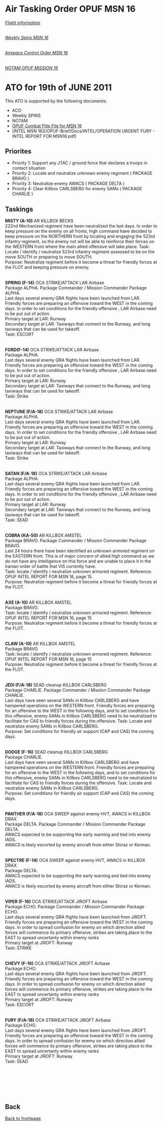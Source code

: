 # Air Tasking Order OPUF MSN 16


###### [Flight information](/OPUF-Brief/Docs/Flights.html)
###### [Weekly Spins MSN 16](/OPUF-Brief/Docs/SPINS_16.html)
###### [Airspace Control Order MSN 16](/OPUF-Brief/Docs/ACO/ACO_16.html)
###### [NOTAM OPUF MISSION 16](/OPUF-Brief/Docs/NOTAM/NOTAM_16.html)

# ATO for 19th of JUNE 2011
This ATO is supported by the following documents: <br>
* ACO
* Weekly SPINS
* NOTAM
* [OPUF Combat Flite File for MSN 16](/OPUF-Brief/Combatflite/OPUF_MSN_16.cf)
* [INTEL MSN 16](/OPUF-Brief/Docs/INTEL/OPERATION URGENT FURY - INTEL REPORT FOR MSN16.pdf)


## Priorites
* Priority 1: Support any JTAC / ground force that declares a troops in contact situation
* Priority 2: Locate and neutralize unknown enemy regiment ( PACKAGE  BRAVO )
* Priority 3: Neutralize enemy AWACS ( PACKAGE DELTA )
* Priority 4: Clear Killbox CARLSBERG for enemy SAMs ( PACKAGE CHARLIE )


## Taskings
**MISTY (A-10)**
AR KILLBOX BECKS<br>
222nd Mechanized regiment have been neutralized the last days. In order to keep pressure on the enemy on all fronts, high command
have decided to keep pressure on the NORTHERN front by locating and engaging the 523rd infantry regiment, so the enemy not
will be able to reinforce their forces on the WESTERN front where the main allied offensive will take place.
Task: Locate / identify / neutralize 523rd infantry regiment assessed to be on the move SOUTH or preparing to move SOUTH.<br>
Purpose: Neutralize regiment before it become a threat for friendly forces at the FLOT and keeping pressure on enemy.<br>
<br>
<br>
**SPRING (F-14)**
OCA STRIKE/ATTACK LAR Airbase<br>
Package ALPHA. Package Commander / Mission Commander Package ALPHA.<br>
Last days several enemy QRA flights have been launched from LAR.
Friendly forces are preparing an offensive toward the WEST in the coming days. In order to set conditions for the friendly 
offensive , LAR Airbase need to be put out of action. <br>
Primary target at LAR: Runway <br>
Secondary target at LAR: Taxiways that connect to the Runway, and long taxiways that can be used for takeoff.<br>
Task: ESCORT <br>
<br>
<br>
**FORD(F-14)**
OCA STRIKE/ATTACK LAR Airbase<br>
Package ALPHA. <br>
Last days several enemy QRA flights have been launched from LAR.
Friendly forces are preparing an offensive toward the WEST in the coming days. In order to set conditions for the friendly 
offensive , LAR Airbase need to be put out of action. <br>
Primary target at LAR: Runway <br>
Secondary target at LAR: Taxiways that connect to the Runway, and long taxiways that can be used for takeoff.<br>
Task: Strike <br>
<br>
<br>
**NEPTUNE (F/A-18)**
OCA STRIKE/ATTACK LAR Airbase<br>
Package ALPHA. <br>
Last days several enemy QRA flights have been launched from LAR.
Friendly forces are preparing an offensive toward the WEST in the coming days. In order to set conditions for the friendly 
offensive , LAR Airbase need to be put out of action. <br>
Primary target at LAR: Runway <br>
Secondary target at LAR: Taxiways that connect to the Runway, and long taxiways that can be used for takeoff.<br>
Task: Strike <br>
<br>
<br>
**SATAN (F/A-18)**
OCA STRIKE/ATTACK LAR Airbase<br>
Package ALPHA. <br>
Last days several enemy QRA flights have been launched from LAR.
Friendly forces are preparing an offensive toward the WEST in the coming days. In order to set conditions for the friendly 
offensive , LAR Airbase need to be put out of action. <br>
Primary target at LAR: Runway <br>
Secondary target at LAR: Taxiways that connect to the Runway, and long taxiways that can be used for takeoff.<br>
Task: SEAD <br>
<br>
<br>
**COBRA (KA-50)**
AR KILLBOX AMSTEL<br>
Package BRAVO. Package Commander / Mission Commander Package BRAVO.<br>
Last 24 hours there have been identified an unknown armored regiment on the EASTERN front. This is of major concern of allied high command
as we do not have any intelligence on this force and are unable to place it in the Iranian order of battle that VIS currently have.<br>
Task: locate / identify / neutralize unknown armored regiment. Reference: OPUF INTEL REPORT FOR MSN 16, page 15. <br>
Purpose: Neutralize regiment before it become a threat for friendly forces at the FLOT. <br>
<br>
<br>
**AXE (A-10)**
AR KILLBOX AMSTEL<br>
Package BRAVO.<br>
Task: locate / identify / neutralize unknown armored regiment. Reference: OPUF INTEL REPORT FOR MSN 16, page 15 <br>
Purpose: Neutralize regiment before it become a threat for friendly forces at the FLOT. <br>
<br>
<br>
**CLAW (A-10)**
AR KILLBOX AMSTEL<br>
Package BRAVO.<br>
Task: locate / identify / neutralize unknown armored regiment. Reference: OPUF INTEL REPORT FOR MSN 16, page 15 <br>
Purpose: Neutralize regiment before it become a threat for friendly forces at the FLOT. <br>
<br>
<br>
**JEDI (F/A-18)**
SEAD cleanup KILLBOX CARLSBERG<br>
Package CHARLIE. Package Commander / Mission Commander Package CHARLIE.<br>
Last days have seen several SAMs in Killbox CARLSBERG and have hampered operations on the WESTERN front. Friendly forces are 
preparing for an offensive to the WEST in the following days, and to set conditions for this offensive, enemy SAMs in Killbox CARLSBERG
need to be neutralized to facilitate for CAS to friendly forces during the offensive. 
Task: Locate and neutralize enemy SAMs in Killbox CARLSBERG. <br>
Purpose: Set conditions for friendly air support (CAP and CAS) the coming days. <br>
<br>
<br>
**DODGE (F-16)**
SEAD cleanup KILLBOX CARLSBERG<br>
Package CHARLIE.<br>
Last days have seen several SAMs in Killbox CARLSBERG and have hampered operations on the WESTERN front. Friendly forces are 
preparing for an offensive to the WEST in the following days, and to set conditions for this offensive, enemy SAMs in Killbox CARLSBERG
need to be neutralized to facilitate for CAS to friendly forces during the offensive. 
Task: Locate and neutralize enemy SAMs in Killbox CARLSBERG. <br>
Purpose: Set conditions for friendly air support (CAP and CAS) the coming days. <br>
<br>
<br>
**PANTHER (F/A-18)**
OCA SWEEP against enemy HVT, AWACS in KILLBOX DRAX<br>
Package DELTA. Package Commander / Mission Commander Package DELTA.<br>
AWACS expected to be supporting the early warning and tied into enemy IADS.<br>
AWACS is likely escorted by enemy aircraft from either Shiraz or Kerman.<br>
<br>
<br>
**SPECTRE (F-14)**
OCA SWEEP against enemy HVT, AWACS in KILLBOX DRAX<br>
Package DELTA. <br>
AWACS expected to be supporting the early warning and tied into enemy IADS.<br>
AWACS is likely escorted by enemy aircraft from either Shiraz or Kerman.<br>
<br>
<br>
**VIPER (F-16)**
OCA STRIKE/ATTACK JIROFT Airbase<br>
Package ECHO. Package Commander / Mission Commander Package ECHO.<br>
Last days several enemy QRA flights have been launched from JIROFT.
Friendly forces are preparing an offensive toward the WEST in the coming days. In order to spread confusion for enemy on which
direction allied forces will commence its primary offensive, strikes are taking place to the EAST to spread
uncertanty within enemy ranks <br>
Primary target at JIROFT: Runway <br>
Task: STRIKE <br>
<br>
<br>
**CHEVY (F-16)**
OCA STRIKE/ATTACK JIROFT Airbase<br>
Package ECHO. <br>
Last days several enemy QRA flights have been launched from JIROFT.
Friendly forces are preparing an offensive toward the WEST in the coming days. In order to spread confusion for enemy on which
direction allied forces will commence its primary offensive, strikes are taking place to the EAST to spread
uncertanty within enemy ranks <br>
Primary target at JIROFT: Runway <br>
Task: ESCORT <br>
<br>
<br>
**FURY (F/A-18)**
OCA STRIKE/ATTACK JIROFT Airbase<br>
Package ECHO.<br>
Last days several enemy QRA flights have been launched from JIROFT.
Friendly forces are preparing an offensive toward the WEST in the coming days. In order to spread confusion for enemy on which
direction allied forces will commence its primary offensive, strikes are taking place to the EAST to spread
uncertanty within enemy ranks <br>
Primary target at JIROFT: Runway <br>
Task: SEAD <br>
<br>
<br>


<br>
<br>
<br>




## Back
[Back to frontpage](https://132nd-vwing.github.io/OPUF-Brief/)